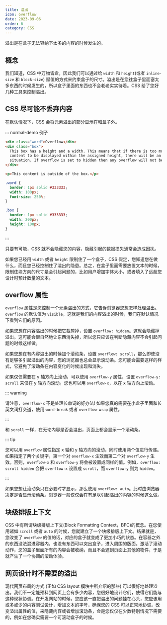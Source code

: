 ```yaml
---
title: 溢出
icon: overflow
date: 2023-09-06
order: 6
category: CSS
---
```


溢出是在盒子无法容纳下太多的内容的时候发生的。

## 概念

我们知道，CSS 中万物皆盒，因此我们可以通过给 `width` 和 `height`(或者 `inline-size` 和 `block-size`) 赋值的方式来约束盒子的尺寸。溢出是在您往盒子里面塞太多东西的时候发生的，所以盒子里面的东西也不会老老实实待着。CSS 给了您好几种工具来控制溢出。

## CSS 尽可能不丢弃内容

在默认情况下，CSS 会将元素溢出的部分显示在和盒子外。

::: normal-demo 例子

```html
<div class="word">Overflow</div>
<div class="box">
  This box has a height and a width. This means that if there is too much
  content to be displayed within the assigned height, there will be an overflow
  situation. If overflow is set to hidden then any overflow will not be visible.
</div>

<p>This content is outside of the box.</p>
```

```css
.word {
  border: 1px solid #333333;
  width: 100px;
  font-size: 250%;
}

.box {
  border: 1px solid #333333;
  width: 200px;
  height: 100px;
}
```

:::

只要有可能，CSS 就不会隐藏您的内容，隐藏引起的数据损失通常会造成困扰。

如果您已经用 `width` 或者 `height` 限制住了一个盒子，CSS 假定，您知道您在做什么，而且您已经控制住了溢出的隐患。总之，在盒子里面需要放置文本的时候，限制住块方向的尺寸是会引起问题的，比如用户增加字体大小，或者填入了远超您设计时预计数量的文本。

## overflow 属性

`overflow` 属性是您控制一个元素溢出的方式，它告诉浏览器您想怎样处理溢出。`overflow` 的默认值为 `visible`，这就是我们的内容溢出的时候，我们在默认情况下看到它们的原因。

如果您想在内容溢出的时候把它裁剪掉，设置 `overflow: hidden`。这就会隐藏掉溢出。这可能会很自然地让东西消失掉，所以您只应该在判断隐藏内容不会引起问题的时候这样做。

如果您想在有内容溢出的时候加个滚动条，设置 `overflow: scroll`，那么即使没有足够多引起溢出的内容，您的浏览器也总会显示滚动条。您可能会需要这样的样式，它避免了滚动条在内容变化的时候出现和消失。

如果仅仅需要在 y 轴方向上滚动，可以使用 `overflow-y` 属性，设置 `overflow-y: scroll` 来仅在 y 轴方向滚动。您也可以用 `overflow-x`，以在 x 轴方向上滚动。

::: warning

请注意，`overflow-x` 不是处理长单词的好办法! 如果您真的需要在小盒子里面和长英文词打交道，使用 `word-break` 或者 `overflow-wrap` 属性。

:::

和 `scroll` 一样，在无论内容是否会溢出，页面上都会显示一个滚动条。

::: tip

您可以用 `overflow` 属性指定 x 轴和 y 轴方向的滚动，同时使用两个值进行传递。如果指定了两个关键字，第一个对 `overflow-x` 生效而第二个对 `overflow-y` 生效。否则，`overflow-x` 和 `overflow-y` 将会被设置成同样的值。例如，`overflow: scroll hidden` 会把 `overflow-x` 设置成 `scroll`，而 `overflow-y` 则为 `hidden`。

:::

如果您想让滚动条只在必要时才显示，那么使用 `overflow: auto`。此时由浏览器决定是否显示滚动条。浏览器一般仅仅会在有足以引起溢出的内容的时候这么做。

## 块级排版上下文

CSS 中有所谓块级排版上下文(Block Formatting Context，BFC)的概念。在您使用诸如 `scroll` 或者 `auto` 的时候，您就建立了一个块级排版上下文。结果就是，您改变了 `overflow` 的值的话，对应的盒子就变成了更加小巧的状态。在容器之外的东西没法混进容器内，也没有东西可以突出盒子，进入周围的版面。激活了滚动动作，您的盒子里面所有的内容会被收纳，而且不会遮到页面上其他的物件，于是就产生了一个协调的滚动体验。

## 网页设计时不需要的溢出

现代网页布局的方式 (正如 CSS layout 模块中所介绍的那些) 可以很好地处理溢出。我们不一定能预料到网页上会有多少内容，您很好地设计它们，使得它们能与这种现状协调。在开发网站的时候，您应该一直把溢出的问题挂在心头，您应该用或多或少的内容测试设计，增加文本的字号，确保您的 CSS 可以正常地协调。改变溢出属性的值，来隐藏内容或者增加滚动条，会是您仅仅在少数特别情况下需要的，例如在您确实需要一个可滚动盒子的时候。
